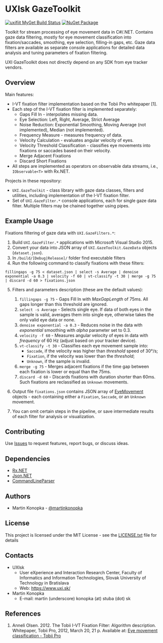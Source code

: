 # UXIsk GazeToolkit

[![uxifiit MyGet Build Status](https://www.myget.org/BuildSource/Badge/uxifiit?identifier=8eb25074-a922-45ea-8b90-564eedbc1125)](https://www.myget.org/) 
[![NuGet Package](https://img.shields.io/myget/uxifiit/v/UXI.GazeToolkit.svg)](https://www.myget.org/feed/uxifiit/package/nuget/UXI.GazeToolkit)

Toolkit for stream processing of eye movement data in C#/.NET.
Contains gaze data filtering, mostly for eye movement classification into fixation/saccades, smoothing, eye selection, filling-in gaps, etc.
Gaze data filters are available as separate console applications for detailed data analysis and tuning parameters of fixation filtering. 

UXI GazeToolkit does not directly depend on any SDK from eye tracker vendors.

## Overview

Main features:

* I-VT fixation filter implementation based on the Tobii Pro whitepaper [1].
* Each step of the I-VT fixation filter is implemented separately:
  * Gaps Fill In - interpolates missing data.
  * Eye Selection: Left, Right, Average, Strict Average
  * Noise Reduction: Exponential Smoothing, Moving Average (not implemented), Median (not implemented).
  * Frequency Measure - measures frequency of data.
  * Velocity Calculation - evaluates angular velocity of eyes.
  * Velocity Threshold Classification - classifies eye movements into fixations or saccades based on their velocity.
  * Merge Adjacent Fixations
  * Discard Short Fixations
* All steps are implemented as operators on observable data streams, i.e., `IObservable<T>` with Rx.NET. 


Projects in these repository:

* `UXI.GazeToolkit` - class library with gaze data classes, filters and utilities, including implementation of the I-VT fixation filter. 
* Set of `UXI.GazeFilter.*` console applications, each for single gaze data filter. Multiple filters may be chained together using pipes. 


## Example Usage

Fixations filtering of gaze data with `UXI.GazeFilters.*`:

1. Build `UXI.GazeFilter.*` applications with Microsoft Visual Studio 2015. 
2. Convert your data into JSON array of `UXI.GazeToolkit.GazeData` objects (`dataset.json`).
3. In `/build/[Debug|Release]/` folder find executable filters
4. Run the following command to classify fixations with these filters:

```
fillingaps -g 75 < dataset.json | select -s Average | denoise exponential -a 0.3 | velocity -f 60 | vt-classify -t 30 | merge -g 75 | discard -d 60 > fixations.json
```
5. Filters and parameters description (these are the default values): 
   1. `fillingaps -g 75` - Gaps Fill In with *MaxGapLength* of 75ms. All gaps longer than this threshold are ignored.
   2. `select -s Average` - Selects single eye. If data of both eyes in the sample is valid, averages them into single eye, otherwise takes the only valid eye data or none.
   3. `denoise exponential -a 0.3` - Reduces noise in the data with *exponential* smoothing with *alpha* parameter set to 0.3.
   4. `velocity -f 60` - Measures angular velocity of eyes in data with *frequency* of 60 Hz (adjust based on your tracker device).
   5. `vt-classify -t 30` - Classifies each eye movement sample into:
      * `Saccade`, if the velocity was higher than *threshold* speed of 30°/s;
      * `Fixation`, if the velocity was lower than the *threshold*;
      * `Unknown`, if the sample is invalid. 
   6. `merge -g 75` - Merges adjacent fixations if the time gap between each fixation is lower or equal than the 75ms.
   7. `discard -d 60` - Discards fixations with duration shorter than 60ms. Such fixations are reclassified as `Unknown` movements. 

6. Output file `fixations.json` contains JSON array of [EyeMovement](src/UXI.GazeToolkit/EyeMovement.cs) objects - each containing either a `Fixation`, `Saccade`, or an `Unknown` movement.
7. You can omit certain steps in the pipeline, or save intermediate results of each filter for analysis or visualization.


## Contributing

Use [Issues](issues) to request features, report bugs, or discuss ideas.

## Dependencies

* [Rx.NET](https://github.com/Reactive-Extensions/Rx.NET)
* [Json.NET](https://github.com/JamesNK/Newtonsoft.Json)
* [CommandLineParser](https://github.com/commandlineparser/commandline)

## Authors

* Martin Konopka - [@martinkonopka](https://github.com/martinkonopka)

## License

This project is licensed under the MIT License - see the [LICENSE.txt](LICENSE.txt) file for details

## Contacts

* UXIsk 
  * User eXperience and Interaction Research Center, Faculty of Informatics and Information Technologies, Slovak University of Technology in Bratislava
  * Web: https://www.uxi.sk/
* Martin Konopka
  * E-mail: martin (underscore) konopka (at) stuba (dot) sk

## References

1. Anneli Olsen. 2012. The Tobii I-VT Fixation Filter: Algorithm description. Whitepaper, Tobii Pro, 2012, March 20, 21 p. Available at: [Eye movement classification - Tobii Pro](https://www.tobiipro.com/learn-and-support/learn/steps-in-an-eye-tracking-study/data/how-are-fixations-defined-when-analyzing-eye-tracking-data/)
